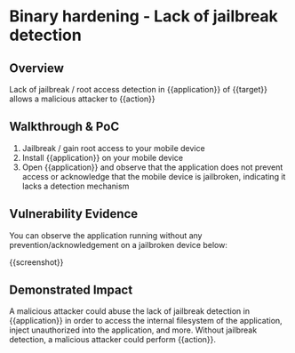 # Binary hardening - Lack of jailbreak detection
## Overview
<!--
Provide a 1-2 sentence description - see http://cveproject.github.io/docs/content/key-details-phrasing.pdf for tips

This format is a good guide:
[VULNTYPE] in [COMPONENT] in [APPLICATION] allows [ATTACKER] to [IMPACT] via [VECTOR]


-->
Lack of jailbreak / root access detection in {{application}} of {{target}} allows a malicious attacker to {{action}}

## Walkthrough & PoC
<!--
Provide a step-by-step walkthrough on how to access the vulnerable injection point, and how to exploit the vulnerability.
Adding a dot-pointed walkthrough with relevant screenshots will speed triage time and result in faster rewards!

Example:

1. Login to in-scope asset at <www.inscope.com/login>
1. Browse to account page
1. Modify ID token to add single quote
1. View error which states 'SQL Syntax Error'
1. Replace ID value with `1' waitfor delay '00:00:10'; `
-->

1. Jailbreak / gain root access to your mobile device
1. Install {{application}} on your mobile device
1. Open {{application}} and observe that the application does not prevent access or acknowledge that the mobile device is jailbroken, indicating it lacks a detection mechanism


## Vulnerability Evidence
<!--
Your submission MUST include evidence of the vulnerability and not be theoretical in nature.

For a lack of jailbreak detection, please include a screenshot of the application running without any prevention/acknowledgement on a jailbroken device.
-->

You can observe the application running without any prevention/acknowledgement on a jailbroken device below:

{{screenshot}}
## Demonstrated Impact
<!--
Attempt to show that the lack of jailbreak detection could be used by a malicious attacker in some impactful way. If this is possible, provide a full proof-of-concept here.
-->

A malicious attacker could abuse the lack of jailbreak detection in {{application}} in order to access the internal filesystem of the application, inject unauthorized into the application, and more. Without jailbreak detection, a malicious attacker could perform {{action}}.
